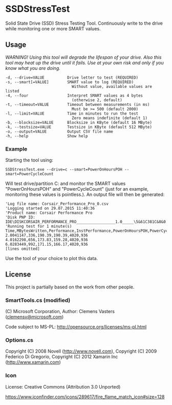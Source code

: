 # SSDStressTest

Solid State Drive (SSD) Stress Testing Tool. Continuously write to the drive while monitoring one or more SMART values.

## Usage
_WARNING! Using this tool will degrade the lifespan of your drive. Also this tool may heat up the drive until it fails. Use at your own risk and only if you know what you are doing._

    -d, --drive=VALUE          Drive letter to test (REQUIRED)
    -s, --smart[=VALUE]        SMART value to log (REQUIRED)
                                 Without value, available values are listed
    -4, --four                 Interpret SMART values as 4 bytes
                                 (otherwise 2, default)
    -t, --timeout=VALUE        Timeout between measurements (in ms)
                                 Must be >= 500 (default 2000)
    -l, --limit=VALUE          Time in minutes to run the test
                                 Zero means indefinite (default 1)
    -b, --blocksize=VALUE      Blocksize in KByte (default 16 MByte)
    -k, --testsize=VALUE       Testsize in KByte (default 512 MByte)
    -o, --output=VALUE         Output CSV file name
    -h, --help                 Show help

    
### Example
Starting the tool using:

    SSDStressTest.exe --drive=c --smart=PowerOnHoursPOH --smart=PowerCycleCount
    
Will test drive/partition C: and monitor the SMART values "PowerOnHoursPOH" and "PowerCycleCount" (just for an example, monitoring these values is pointless.). An output file will then be generated:

    'Log file name: Corsair_Performance_Pro_0.csv
    'Logging started on 29.07.2015 11:40:36
    'Product name: Corsair Performance Pro
    'Disk PNP ID: IDE\DISKCORSAIR_PERFORMANCE_PRO_________________1.0_____\5&61C381C&0&0.0.0
    'Running test for 1 minute(s)
    Time,MBytesWritten,Performance,InstPerformance,PowerOnHoursPOH,PowerCycleCount
    2.0041147,336,190.39,190.39,4020,936
    4.0162298,656,173.83,159.28,4020,936
    6.0283449,992,171.15,166.17,4020,936
    [lines omitted]
    
Use the tool of your choice to plot this data.

## License
This project is partially based on the work from other people.
### SmartTools.cs (modified)
(C) Microsoft Corporation, Author: Clemens Vasters (clemensv@microsoft.com)

Code subject to MS-PL: http://opensource.org/licenses/ms-pl.html 

### Options.cs

Copyright (C) 2008 Novell (http://www.novell.com), Copyright (C) 2009 Federico Di Gregorio, Copyright (C) 2012 Xamarin Inc (http://www.xamarin.com)

### Icon 
License: Creative Commons (Attribution 3.0 Unported)

https://www.iconfinder.com/icons/289617/fire_flame_match_icon#size=128
